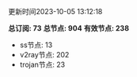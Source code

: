 更新时间2023-10-05 13:12:18

**总订阅: 73**
**总节点: 904**
**有效节点: 238**
- ss节点: 13
- v2ray节点: 202
- trojan节点: 23
